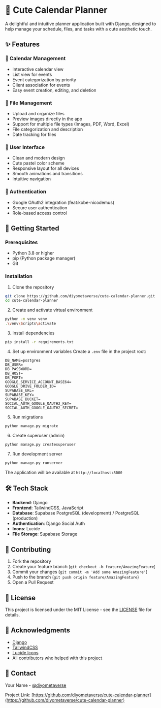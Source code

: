 # 🌸 Cute Calendar Planner

A delightful and intuitive planner application built with Django, designed to help manage your schedule, files, and tasks with a cute aesthetic touch.

## ✨ Features

### 📅 Calendar Management
- Interactive calendar view
- List view for events
- Event categorization by priority
- Client association for events
- Easy event creation, editing, and deletion

### 📁 File Management
- Upload and organize files
- Preview images directly in the app
- Support for multiple file types (Images, PDF, Word, Excel)
- File categorization and description
- Date tracking for files

### 🎨 User Interface
- Clean and modern design
- Cute pastel color scheme
- Responsive layout for all devices
- Smooth animations and transitions
- Intuitive navigation

### 🔐 Authentication
- Google OAuth2 integration (feat:kobe-nicodemus)
- Secure user authentication
- Role-based access control

## 🚀 Getting Started

### Prerequisites
- Python 3.8 or higher
- pip (Python package manager)
- Git

### Installation

1. Clone the repository
```bash
git clone https://github.com/diyometaverse/cute-calendar-planner.git
cd cute-calendar-planner
```

2. Create and activate virtual environment
```bash
python -m venv venv
.\venv\Scripts\activate
```

3. Install dependencies
```bash
pip install -r requirements.txt
```

4. Set up environment variables
Create a `.env` file in the project root:
```plaintext
DB_NAME=postgres
DB_USER=
DB_PASSWORD=
DB_HOST=
DB_PORT=
GOOGLE_SERVICE_ACCOUNT_BASE64=
GOOGLE_DRIVE_FOLDER_ID=
SUPABASE_URL=
SUPABASE_KEY=
SUPABASE_BUCKET=
SOCIAL_AUTH_GOOGLE_OAUTH2_KEY=
SOCIAL_AUTH_GOOGLE_OAUTH2_SECRET=
```

5. Run migrations
```bash
python manage.py migrate
```

6. Create superuser (admin)
```bash
python manage.py createsuperuser
```

7. Run development server
```bash
python manage.py runserver
```

The application will be available at `http://localhost:8000`

## 🛠️ Tech Stack

- **Backend**: Django
- **Frontend**: TailwindCSS, JavaScript
- **Database**: Supabase PostgreSQL (development) / PostgreSQL (production)
- **Authentication**: Django Social Auth
- **Icons**: Lucide
- **File Storage**: Supabase Storage

## 🤝 Contributing

1. Fork the repository
2. Create your feature branch (`git checkout -b feature/AmazingFeature`)
3. Commit your changes (`git commit -m 'Add some AmazingFeature'`)
4. Push to the branch (`git push origin feature/AmazingFeature`)
5. Open a Pull Request

## 📝 License

This project is licensed under the MIT License - see the [LICENSE](LICENSE) file for details.

## 🙏 Acknowledgments

- [Django](https://www.djangoproject.com/)
- [TailwindCSS](https://tailwindcss.com/)
- [Lucide Icons](https://lucide.dev/)
- All contributors who helped with this project

## 👥 Contact

Your Name - [@diyometaverse](https://github.com/diyometaverse)

Project Link: [https://github.com/diyometaverse/cute-calendar-planner](https://github.com/diyometaverse/cute-calendar-planner)

